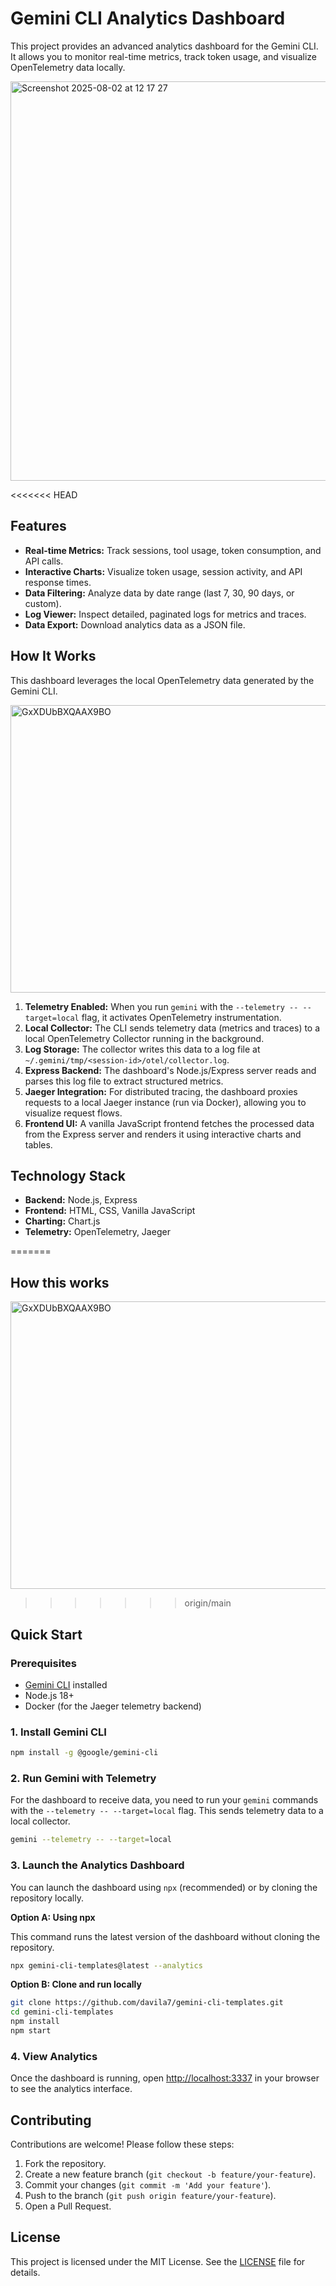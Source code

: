 # Gemini CLI Analytics Dashboard

This project provides an advanced analytics dashboard for the Gemini CLI. It allows you to monitor real-time metrics, track token usage, and visualize OpenTelemetry data locally.

<img width="946" height="639" alt="Screenshot 2025-08-02 at 12 17 27" src="https://github.com/user-attachments/assets/3d62830c-8ba0-46e5-ba75-b2f3e16a1b05" />

<<<<<<< HEAD
## Features

*   **Real-time Metrics:** Track sessions, tool usage, token consumption, and API calls.
*   **Interactive Charts:** Visualize token usage, session activity, and API response times.
*   **Data Filtering:** Analyze data by date range (last 7, 30, 90 days, or custom).
*   **Log Viewer:** Inspect detailed, paginated logs for metrics and traces.
*   **Data Export:** Download analytics data as a JSON file.

## How It Works

This dashboard leverages the local OpenTelemetry data generated by the Gemini CLI.

<img width="954" height="460" alt="GxXDUbBXQAAX9BO" src="https://github.com/user-attachments/assets/ae8e89e8-980c-4778-8e63-3dd65953f999" />

1.  **Telemetry Enabled:** When you run `gemini` with the `--telemetry -- --target=local` flag, it activates OpenTelemetry instrumentation.
2.  **Local Collector:** The CLI sends telemetry data (metrics and traces) to a local OpenTelemetry Collector running in the background.
3.  **Log Storage:** The collector writes this data to a log file at `~/.gemini/tmp/<session-id>/otel/collector.log`.
4.  **Express Backend:** The dashboard's Node.js/Express server reads and parses this log file to extract structured metrics.
5.  **Jaeger Integration:** For distributed tracing, the dashboard proxies requests to a local Jaeger instance (run via Docker), allowing you to visualize request flows.
6.  **Frontend UI:** A vanilla JavaScript frontend fetches the processed data from the Express server and renders it using interactive charts and tables.

## Technology Stack

*   **Backend:** Node.js, Express
*   **Frontend:** HTML, CSS, Vanilla JavaScript
*   **Charting:** Chart.js
*   **Telemetry:** OpenTelemetry, Jaeger

=======
## How this works

<img width="954" height="460" alt="GxXDUbBXQAAX9BO" src="https://github.com/user-attachments/assets/ae8e89e8-980c-4778-8e63-3dd65953f999" />

>>>>>>> origin/main
## Quick Start

### Prerequisites

*   [Gemini CLI](https://github.com/google-gemini/gemini-cli) installed
*   Node.js 18+
*   Docker (for the Jaeger telemetry backend)

### 1. Install Gemini CLI

```bash
npm install -g @google/gemini-cli
```

### 2. Run Gemini with Telemetry

For the dashboard to receive data, you need to run your `gemini` commands with the `--telemetry -- --target=local` flag. This sends telemetry data to a local collector.

```bash
gemini --telemetry -- --target=local
```

### 3. Launch the Analytics Dashboard

You can launch the dashboard using `npx` (recommended) or by cloning the repository locally.

**Option A: Using npx**

This command runs the latest version of the dashboard without cloning the repository.

```bash
npx gemini-cli-templates@latest --analytics
```

**Option B: Clone and run locally**

```bash
git clone https://github.com/davila7/gemini-cli-templates.git
cd gemini-cli-templates
npm install
npm start
```

### 4. View Analytics

Once the dashboard is running, open [http://localhost:3337](http://localhost:3337) in your browser to see the analytics interface.

## Contributing

Contributions are welcome! Please follow these steps:

1.  Fork the repository.
2.  Create a new feature branch (`git checkout -b feature/your-feature`).
3.  Commit your changes (`git commit -m 'Add your feature'`).
4.  Push to the branch (`git push origin feature/your-feature`).
5.  Open a Pull Request.

## License

This project is licensed under the MIT License. See the [LICENSE](LICENSE) file for details.
